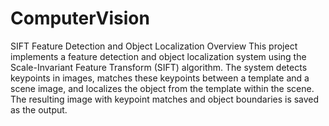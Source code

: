 # ComputerVision

SIFT Feature Detection and Object Localization
Overview
This project implements a feature detection and object localization system using the Scale-Invariant Feature Transform (SIFT) algorithm. The system detects keypoints in images, matches these keypoints between a template and a scene image, and localizes the object from the template within the scene. The resulting image with keypoint matches and object boundaries is saved as the output.
